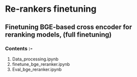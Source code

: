 # Re-rankers finetuning

## Finetuning BGE-based cross encoder for reranking models, (full finetuning)

### Contents :-

1. Data_processing.ipynb
2. finetune_bge_reranker.ipynb
3. Eval_bge_reranker.ipynb

